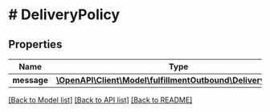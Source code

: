 # # DeliveryPolicy

## Properties

Name | Type | Description | Notes
------------ | ------------- | ------------- | -------------
**message** | [**\OpenAPI\Client\Model\fulfillmentOutbound\DeliveryMessage**](DeliveryMessage.md) |  | [optional]

[[Back to Model list]](../../README.md#models) [[Back to API list]](../../README.md#endpoints) [[Back to README]](../../README.md)
